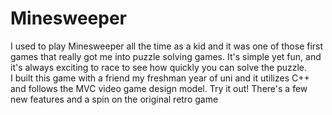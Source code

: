 Minesweeper
===========
I used to play Minesweeper all the time as a kid and it was one of those first games that really got me into puzzle solving games. It's simple yet fun, and it's always exciting to race to see how quickly you can solve the puzzle.  
I built this game with a friend my freshman year of uni and it utilizes C++ and follows the MVC video game design model. Try it out! There's a few new features and a spin on the original retro game 
